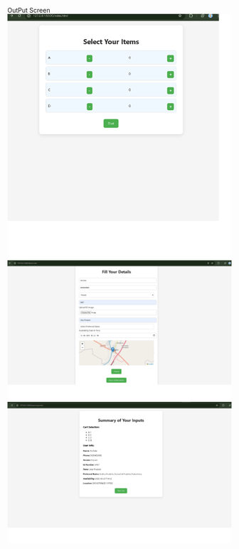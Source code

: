 OutPut Screen
![Output Screenshot](assets/pho1.png)
![Output Screenshot](assets/pho2.png)
![Output Screenshot](assets/pho3.png)
